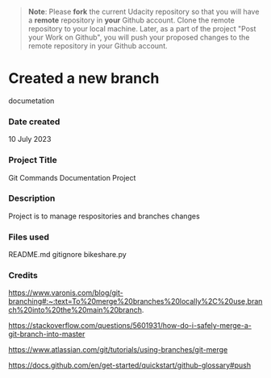 >**Note**: Please **fork** the current Udacity repository so that you will have a **remote** repository in **your** Github account. Clone the remote repository to your local machine. Later, as a part of the project "Post your Work on Github", you will push your proposed changes to the remote repository in your Github account.
# Created a new branch
documetation
### Date created
10 July 2023 
### Project Title
 Git Commands Documentation Project

### Description
Project is to manage respositories and branches changes

### Files used
README.md
gitignore
bikeshare.py
### Credits
https://www.varonis.com/blog/git-branching#:~:text=To%20merge%20branches%20locally%2C%20use,branch%20into%20the%20main%20branch.

https://stackoverflow.com/questions/5601931/how-do-i-safely-merge-a-git-branch-into-master

https://www.atlassian.com/git/tutorials/using-branches/git-merge

https://docs.github.com/en/get-started/quickstart/github-glossary#push



